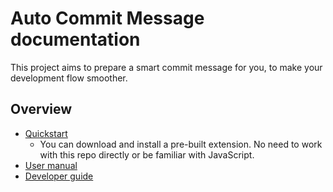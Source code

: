 # Auto Commit Message documentation

This project aims to prepare a smart commit message for you, to make your development flow smoother.


## Overview

- [Quickstart](quickstart.md)
    - You can download and install a pre-built extension. No need to work with this repo directly or be familiar with JavaScript.
- [User manual](manual/s)
- [Developer guide](development/)


<!--

The docs are split into two features:

- [Extension](extension.md)
- [Terminal hook](terminal-hook.md)

Part ideas:

- A shell script in a repo
- References a concatenated JS script from this repo (just the text handling and not the full extension), which is in a bin directory.

-->
